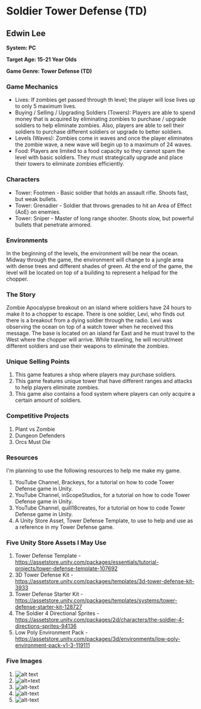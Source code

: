 # Soldier Tower Defense (TD)

## Edwin Lee

__System: PC__

__Target Age: 15-21 Year Olds__

__Game Genre: Tower Defense (TD)__

### Game Mechanics
- Lives: If zombies get passed through th level; the player will lose lives up to only 5 maximum lives.
- Buying / Selling / Upgrading Soldiers (Towers): Players are able to spend money that is acquired by eliminating zombies to purchase / upgrade soldiers to help eliminate zombies. Also, players are able to sell their soldiers to purchase different soldiers or upgrade to better soldiers. 
- Levels (Waves): Zombies come in waves and once the player eliminates the zombie wave, a new wave will begin up to a maximum of 24 waves. 
- Food: Players are limited to a food capacity so they cannot spam the level with basic soldiers. They must strategically upgrade and place their towers to eliminate zombies efficiently.

### Characters
- Tower: Footmen - Basic soldier that holds an assault rifle. Shoots fast, but weak bullets. 
- Tower: Grenadier - Soldier that throws grenades to hit an Area of Effect (AoE) on enemies. 
- Tower: Sniper - Master of long range shooter. Shoots slow, but powerful bullets that penetrate armored.

### Environments
In the beginning of the levels, the environment will be near the ocean. Midway through the game, the environment will change to a jungle area with dense trees and different shades of green. At the end of the game, the level will be located on top of a building to represent a helipad for the chopper.  

### The Story
Zombie Apocalypse breakout on an island where soldiers have 24 hours to make it to a chopper to escape. 
There is one soldier, Levi, who finds out there is a breakout from a dying soldier through the radio. Levi was observing the ocean on top of a watch tower when he received this message. The base is located on an island far East and he must travel to the West where the chopper will arrive. While traveling, he will recruit/meet different soldiers and use their weapons to eliminate the zombies. 

### Unique Selling Points
1. This game features a shop where players may purchase soldiers. 
2. This game features unique tower that have different ranges and attacks to help players eliminate zombies.
3. This game also contains a food system where players can only acquire a certain amount of soldiers. 

### Competitive Projects
1. Plant vs Zombie
2. Dungeon Defenders 
3. Orcs Must Die

### Resources
I'm planning to use the following resources to help me make my game.
1. YouTube Channel, Brackeys, for a tutorial on how to code Tower Defense game in Unity.
2. YouTube Channel, inScopeStudios, for a tutorial on how to code Tower Defense game in Unity.
3. YouTube Channel, quill18creates, for a tutorial on how to code Tower Defense game in Unity. 
4. A Unity Store Asset, Tower Defense Template, to use to help and use as a reference in my Tower Defense game.

### Five Unity Store Assets I May Use
1. Tower Defense Template - <https://assetstore.unity.com/packages/essentials/tutorial-projects/tower-defense-template-107692>
2. 3D Tower Defense Kit - <https://assetstore.unity.com/packages/templates/3d-tower-defense-kit-3933>
3. Tower Defense Starter Kit - <https://assetstore.unity.com/packages/templates/systems/tower-defense-starter-kit-128727>
4. The Soldier 4 Directional Sprites - <https://assetstore.unity.com/packages/2d/characters/the-soldier-4-directions-sprites-94136>
5. Low Poly Environment Pack - <https://assetstore.unity.com/packages/3d/environments/low-poly-environment-pack-v1-3-119111>

### Five Images
1. ![alt text](https://upload.wikimedia.org/wikipedia/commons/thumb/b/bc/Alcatraz_Island_as_seen_from_the_East.jpg/1200px-Alcatraz_Island_as_seen_from_the_East.jpg)
2. ![alt=text](http://www.miframsecurity.com/wp-content/uploads/2016/07/ramgan-security-product-mifram-001.jpg)
3. ![alt-text](https://www.stripes.com/polopoly_fs/1.471424.1496304962!/image/image.jpg_gen/derivatives/landscape_900/image.jpg)
4. ![alt-text](hhttps://wallpapercave.com/wp/ziehNPb.jpg)
5. ![alt-text](https://upload.wikimedia.org/wikipedia/commons/2/20/Mi-17Afganistan.jpg)
